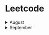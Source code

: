# Leetcode

<details><summary> August</summary><div>
 
|| **Date** | **#** | **Title** |**Solution** | **Difficuly** |
|:-:|:-:|:-:|:-:|:-:|:-:|
|1|7.30|290|[Word Pattern](https://leetcode.com/problems/word-pattern/)|[Python](https://github.com/pxliang/Leetcode/blob/master/String/290_WordPattern.py)|Easy|
|2|8.3|347|[Top K Frequent](https://leetcode.com/problems/top-k-frequent-elements/)|[Python](https://github.com/pxliang/Leetcode/blob/master/Dictionary/347_Top_K_Frequent_Elements.py)|Medium|
|3|8.3|17|[Letter Combination](https://leetcode.com/problems/letter-combinations-of-a-phone-number/)|[Python](https://github.com/pxliang/Leetcode/blob/master/String/17_Letter_Combination_of_a_phone.py)|Medium|
|4|8.4|88|[Merge Sorted Array](https://leetcode.com/problems/merge-sorted-array/)|[Python](https://github.com/pxliang/Leetcode/blob/master/Array/88_Merge_Sorted_Array.py)|Easy|
|5|8.4|249|[Group Shifted Strings](https://leetcode.com/problems/group-shifted-strings/)|[Python](https://github.com/pxliang/Leetcode/blob/master/String/249_Group_Shifted_Strings.py)|Medium|
|6|8.5|42|[Trapping Rain Water](https://leetcode.com/problems/trapping-rain-water/)|[Python](https://github.com/pxliang/Leetcode/blob/master/Stack/42_Trapping_Rain_Water.py)|Hard|
|7|8.6|311|[Sparse Matrix Multiplication](https://leetcode.com/problems/sparse-matrix-multiplication/)|[Python](https://github.com/pxliang/Leetcode/blob/master/List/311_Sparse_Matrix_Multiplication.py)|Medium|
|8|8.7|350|[Intersection of Two Arrays](https://leetcode.com/problems/intersection-of-two-arrays-ii/)|[Python](https://github.com/pxliang/Leetcode/blob/master/Dictionary/350_Intersection_of_Two_Arrays.py)|Easy|
|9|8.8|65|[Valid Number](https://leetcode.com/problems/valid-number/)|[Python](https://github.com/pxliang/Leetcode/blob/master/String/65_Valid_Number.py)|Hard|
|10|8.9|282|[Expression Add operations](https://leetcode.com/problems/expression-add-operators/)|[Python](https://github.com/pxliang/Leetcode/blob/master/String/282_Expression_Add_Operations.py)|Hard|
|11|8.9|339|[Nested List Weight Sum](https://leetcode.com/problems/nested-list-weight-sum/)|[Python](https://github.com/pxliang/Leetcode/blob/master/Recursive/339_Nested_List_Weight_Sum.py)|Easy|
|12|8.10|528|[Random Pick with Weight](https://leetcode.com/problems/random-pick-with-weight/)|[Python](https://github.com/pxliang/Leetcode/blob/master/BinarySearch/528_Random_Pick_with_Weight.py)|Medium|
|13|8.10|670|[Maximum Swap](https://leetcode.com/problems/maximum-swap/)|[Python](https://github.com/pxliang/Leetcode/blob/master/String/670_Maximum_Swap.py)|Medium|
|14|8.11|938|[Range Sum of BST](https://leetcode.com/problems/range-sum-of-bst/)|[Python](https://github.com/pxliang/Leetcode/blob/master/Tree/938_Range_Sum_of_BST.py)|Easy|
|15|8.12|1060|[Missing Element in Sorted Array](https://leetcode.com/problems/missing-element-in-sorted-array/)|[Python](https://github.com/pxliang/Leetcode/blob/master/Array/1060_Missing_Element_in_Sorted_Array.py)|Medium|
|16|8.15|1026|[Maximum Difference Between Node and Ancestor](https://leetcode.com/problems/maximum-difference-between-node-and-ancestor/)|[Python](https://github.com/pxliang/Leetcode/blob/master/Tree/1026_Maximum_Difference_Between_Nodes_and_Ancestor.py)|Medium|
|17|8.15|1428|[Leftmost Column with at Least a One](https://leetcode.com/problems/leftmost-column-with-at-least-a-one/)|[Python](https://github.com/pxliang/Leetcode/blob/master/Array/1428_Leftmost_Column_with_at_least_a_one.py)|Medium|
|18|8.16|299|[Bulls and Cows](https://leetcode.com/problems/bulls-and-cows/)|[Python](https://github.com/pxliang/Leetcode/blob/master/Dictionary/299_Bulls_and_Cows.py)|Easy|
|19|8.17|57|[Insert Interval](https://leetcode.com/problems/insert-interval/)|[Python](https://github.com/pxliang/Leetcode/blob/master/BinarySearch/57_Insert_Intervals.py)|Hard|
|20|8.18|346|[Moving Average from Data Stream](https://leetcode.com/problems/moving-average-from-data-stream/)|[Python](https://github.com/pxliang/Leetcode/blob/master/Queue/346_Moving_Average_from_Data_Stream.py)|Easy|
|21|8.19|337|[House Robber III](https://leetcode.com/problems/house-robber-iii/)|[Python](https://github.com/pxliang/Leetcode/blob/master/DP/337_House_Robber_III.py)|Medium|
|22|8.20|127|[Word Ladder](https://leetcode.com/problems/word-ladder/)|[Python](https://github.com/pxliang/Leetcode/blob/master/Graph/127_Word_Ladder.py)|Medium|
|23|8.22|394|[Decode String](https://leetcode.com/problems/decode-string/)|[Python](https://github.com/pxliang/Leetcode/blob/master/Stack/394_Decode_String.py)|Medium|
|24|8.22|359|[Logger Rate Limiter](https://leetcode.com/problems/logger-rate-limiter/)|[Python](https://github.com/pxliang/Leetcode/blob/master/Dictionary/359_Logger_Rate_Limiter.py)|Easy|
|25|8.23|315|[Count of Smaller Numbers After self](https://leetcode.com/problems/count-of-smaller-numbers-after-self/)|[Python](https://github.com/pxliang/Leetcode/blob/master/BinarySearch/315_Count_of_Smaller_Numbers_after_Self.py)|Hard|
|26|8.26|224|[Basic Calculator](https://leetcode.com/problems/basic-calculator/)|[Python](https://github.com/pxliang/Leetcode/blob/master/Stack/224_Basic_Calculator.py)|Hard|
|27|8.28|362|[Design Hit Counter](https://leetcode.com/problems/design-hit-counter/)|[Python](https://github.com/pxliang/Leetcode/blob/master/BinarySearch/362_Design_Hit_Design.py)|Medium|
|28|8.29|399|[Evaluate Division](https://leetcode.com/problems/evaluate-division/)|[Python](https://github.com/pxliang/Leetcode/blob/master/Graph/399_Evaluate_Division.py)|Medium|
|29|8.30|690|[Employee Importance](https://leetcode.com/problems/employee-importance/)|[Python](https://github.com/pxliang/Leetcode/blob/master/Tree/690_Employee_Importance.py)|Easy|
|30|8.31|727|[Minimum Window Subsequence](https://leetcode.com/problems/minimum-window-subsequence/)|[Python](https://github.com/pxliang/Leetcode/blob/master/DP/727_Minimum_Window_Subequence.py)|Hard|
|31|8.31|329|[Longest Increasing Path in a Matrix](https://leetcode.com/problems/longest-increasing-path-in-a-matrix/)|[Python](https://github.com/pxliang/Leetcode/blob/master/TopologicalSort/329_Longest_Increasing_Path_in_a_Matrix.py)|Hard|

 </div></details>

<details><summary> September </summary><div>
 
|| **Date** | **#** | **Title** |**Solution** | **Difficuly** |
|:-:|:-:|:-:|:-:|:-:|:-:|
|32|9.1|752|[Open the Lock](https://leetcode.com/problems/open-the-lock/)|[Python](https://github.com/pxliang/Leetcode/blob/master/String/752_Open_the_Lock.py)|Medium|
|33|9.1|729|[My Calendar I](https://leetcode.com/problems/my-calendar-i/)|[Python](https://github.com/pxliang/Leetcode/blob/master/BinarySearch/729_My_Calendar_I.py)|Medium|
|34|9.2|833|[Find and Replace in String](https://leetcode.com/problems/find-and-replace-in-string/)|[Python](https://github.com/pxliang/Leetcode/blob/master/String/833_Find_and_Replace_in_String.py)|Medium|
|35|9.2|809|[Expressive Words](https://leetcode.com/problems/expressive-words/)|[Python](https://github.com/pxliang/Leetcode/blob/master/String/809_Expressive_Words.py)|Medium|
|36|9.3|846|[Hand of Straights](https://leetcode.com/problems/hand-of-straights/)|[Python](https://github.com/pxliang/Leetcode/blob/master/Array/846_Hand_of_Straights.py)|Medium|
|37|9.4|722|[Remove Comments](https://leetcode.com/problems/remove-comments/)|[Python](https://github.com/pxliang/Leetcode/blob/master/String/722_Remove_Comments.py)|Medium|
|38|9.5|659|[Split Arrays into Consectuive Subsequences](https://leetcode.com/problems/split-array-into-consecutive-subsequences/)|[Python](https://github.com/pxliang/Leetcode/blob/master/Greedy/659_Split_Array_into_Consectuive_Subsequences.py)|Medium|
|39|9.5|946|[validate Stack Sequences](https://leetcode.com/problems/validate-stack-sequences/)|[Python](https://github.com/pxliang/Leetcode/blob/master/Stack/946_Validate_Stack_Sequences.py)|Medium|
|40|9.6|833|[Backspace String Compare](https://leetcode.com/problems/backspace-string-compare/)|[Python](https://github.com/pxliang/Leetcode/blob/master/Stack/844_Backspace_String_Compare.py)|Easy|
|41|9.7|1031|[Maximum Sum of Two NOn-Overlapping Subarrays](https://leetcode.com/problems/maximum-sum-of-two-non-overlapping-subarrays/)|[Python](https://github.com/pxliang/Leetcode/blob/master/Array/1031_Maximum_Sum_of_Two_Non-Overlapping_Subarrays.py)|Medium|
|42|9.8|652|[Find Duplicate Subtrees](https://leetcode.com/problems/find-duplicate-subtrees/)|[Python](https://github.com/pxliang/Leetcode/blob/master/Recursive/652_Find_Duplicate_Subtrees.py)|Medium|
|43|9.9|951|[Flip Equivalent Binary Tree](https://leetcode.com/problems/flip-equivalent-binary-trees/)|[Python](https://github.com/pxliang/Leetcode/blob/master/Recursive/951_Flip_Equivalent_Binary_Tree.py)|Medium|
|44|9.9|1110|[Delete Nodes and Return Forest](https://leetcode.com/problems/delete-nodes-and-return-forest/)|[Python](https://github.com/pxliang/Leetcode/blob/master/Recursive/1110_Delete_Nodes_and_Return_Forest.py)|Medium|
|45|9.12|221|[Maximum Square](https://leetcode.com/problems/maximal-square/)|[Python](https://github.com/pxliang/Leetcode/blob/master/DP/221_Maximal_Square.py)|Medium|
|46|9.12|877|[Stone Game](https://leetcode.com/problems/stone-game/)|[Python](https://github.com/pxliang/Leetcode/blob/master/DP/877_Stone_Game.py)|Medium|
|47|9.13|227|[Basic Calculator II](https://leetcode.com/problems/basic-calculator-ii/)|[Python](https://github.com/pxliang/Leetcode/blob/master/Stack/227_Basic_Calculator_II.py)|Medium|
|48|9.14|1140|[Stone GameI I](https://leetcode.com/problems/stone-game-ii/)|[Python](https://github.com/pxliang/Leetcode/blob/master/DP/1140_Stone_Game_II.py)|Medium|
|49|9.14|84|[Largest rectangle in Histogram](https://leetcode.com/problems/largest-rectangle-in-histogram/)|[Python](https://github.com/pxliang/Leetcode/tree/master/Stack)|Hard|
|50|9.14|85|[Maximal Rectangle](https://leetcode.com/problems/maximal-rectangle/)|[Python](https://github.com/pxliang/Leetcode/blob/master/Stack/85_Maximal_Rectangle.py)|Hard|
|51|9.14|1048|[Longest String Chain](https://leetcode.com/problems/longest-string-chain/)|[Python](https://github.com/pxliang/Leetcode/blob/master/Graph/1048_Longest_String_Chain.py)|Medium|
|52|9.14|1296|[Divide Array in Sets in K Consectuive Numbers](https://leetcode.com/problems/divide-array-in-sets-of-k-consecutive-numbers/)|[Python](https://github.com/pxliang/Leetcode/blob/master/Dictionary/1296_Divide_Array_in_Sets_of_K_Consecutive_Numbers.py)|Medium|
|53|9.15|1423|[Maximum Points You can Obtain from Cards](https://leetcode.com/problems/maximum-points-you-can-obtain-from-cards/)|[Python](https://github.com/pxliang/Leetcode/blob/master/SlidingWindow/1423_Maximum_Points_You_can_Obtain_from_Cards.py)|Medium|
|54|9.17|239|[Sliding Window Maximum](https://leetcode.com/problems/sliding-window-maximum/)|[Python](https://github.com/pxliang/Leetcode/blob/master/SlidingWindow/239_Sliding_Window_Maximum.py)|Hard|
|55|9.19|1438|[Longest Continuous Subarray With Absolute Diff Less Than or Equal to Limit](https://leetcode.com/problems/longest-continuous-subarray-with-absolute-diff-less-than-or-equal-to-limit/)|[Python](https://github.com/pxliang/Leetcode/blob/master/SlidingWindow/1438_Longest_Continuous_Subarray_with_Absolute_Diff_less_than_or_Equal_to_Limit.py)|Medium|
|56|9.19|1477|[Find Two Non-overlapping Sub-arrays Each With Target Sum](https://leetcode.com/problems/find-two-non-overlapping-sub-arrays-each-with-target-sum/)|[Python](https://github.com/pxliang/Leetcode/blob/master/SlidingWindow/1477_Find_Two_Non-overlapping_Subarrays_Each_with_Target_Sum.py)|Medium|
|57|9.20|53|[Maximum Subarray](https://leetcode.com/problems/maximum-subarray/)|[Python](https://github.com/pxliang/Leetcode/blob/master/SlidingWindow/53_Maximum_Subarray.py)|Easy|
|58|9.20|72|[Edit Distance](https://leetcode.com/problems/edit-distance/)|[Python](https://github.com/pxliang/Leetcode/blob/master/DP/72_Edit_Distance.py)|Hard|
|59|9.23|552|[Student Attendance Record II](https://leetcode.com/problems/student-attendance-record-ii/)|[Python](https://github.com/pxliang/Leetcode/blob/master/DP/552_Student_Attendance_Record_II.py)|Hard|
|60|9.23|792|[Number of Matching Subsequences](https://leetcode.com/problems/number-of-matching-subsequences/)|[Python](https://github.com/pxliang/Leetcode/blob/master/String/792_Number_of_Matching_Subsequences.py)|Medium|
|61|9.24|914|[X of a Kind in a Deck of Cards](https://leetcode.com/problems/x-of-a-kind-in-a-deck-of-cards/)|[Python](https://github.com/pxliang/Leetcode/blob/master/Math/914_X_of_a_Kind_in_a_Deck_of_Cards.py)|Easy|
|62|9.25|1153|[String Transforms Into Another String](https://leetcode.com/problems/string-transforms-into-another-string/)|[Python](https://github.com/pxliang/Leetcode/blob/master/Graph/1153_String_Transofrms_into_Another_String.py)|Hard|
|63|9.26|1146|[Snapshot Array](https://leetcode.com/problems/snapshot-array/)|[Python](https://github.com/pxliang/Leetcode/blob/master/List/1146_Snapshot_Array.py)|Medium|
|64|9.27|1376|[Time Needed to Inform All Employees](https://leetcode.com/problems/time-needed-to-inform-all-employees/)|[Python](https://github.com/pxliang/Leetcode/blob/master/Tree/1376_Time_Needed_to_Inform_All_Employees.py)|Medium|
|65|9.28|562|[Longest Line of Consecutive One in Matrix](https://leetcode.com/problems/longest-line-of-consecutive-one-in-matrix/)|[Python]()|Medium|

</div></details>

